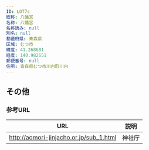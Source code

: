 ```yaml
---
ID: LOT7s
総称: 八幡宮
名称: 八幡宮
名称読み: null
別名: null
都道府県: 青森県
区域: むつ市
緯度: 41.268681
経度: 140.982651
郵便番号: null
住所: 青森県むつ市川内町川内
---
```


## その他

### 参考URL

| URL                                     | 説明   |
| --------------------------------------- | ------ |
| http://aomori-jinjacho.or.jp/sub_1.html | 神社庁 |
